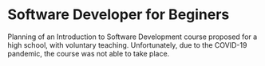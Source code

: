 # Software Developer for Beginers

Planning of an Introduction to Software Development course proposed for a high school, with voluntary teaching. Unfortunately, due to the COVID-19 pandemic, the course was not able to take place.
